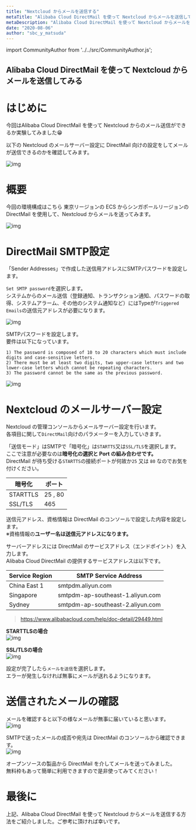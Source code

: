 ```yaml
---
title: "Nextcloud からメールを送信する"
metaTitle: "Alibaba Cloud DirectMail を使って Nextcloud からメールを送信してみる"
metaDescription: "Alibaba Cloud DirectMail を使って Nextcloud からメールを送信してみる"
date: "2020-08-06"
author: "sbc_y_matsuda"
---
```


import CommunityAuthor from '../../src/CommunityAuthor.js';

## Alibaba Cloud DirectMail を使って Nextcloud からメールを送信してみる

# はじめに
今回はAlibaba Cloud DirectMail を使って Nextcloud からのメール送信ができるか実験してみました😁    

以下の Nextcloud のメールサーバー設定に DirectMail 向けの設定をしてメールが送信できるのかを確認してみます。     

![img](https://raw.githubusercontent.com/sbcloud/help/master/content/usecase-3rdParty/3rdparty_images_26006613610400600/0000001.png "img")    


# 概要

今回の環境構成はこちら 東京リージョンの ECS からシンガポールリージョンの DirectMail を使用して、Nextcloud からメールを送ってみます。

![img](https://raw.githubusercontent.com/sbcloud/help/master/content/usecase-3rdParty/3rdparty_images_26006613610400600/0000002.png "img")    


# DirectMail SMTP設定

「Sender Addresses」で作成した送信用アドレスにSMTPパスワードを設定します。

`Set SMTP password`を選択します。  
システムからのメール送信（登録通知、トランザクション通知、パスワードの取得、システムアラーム、その他のシステム通知など）にはTypeが`Triggered Emails`の送信元アドレスが必要になります。

![img](https://raw.githubusercontent.com/sbcloud/help/master/content/usecase-3rdParty/3rdparty_images_26006613610400600/0000003.png "img")    


SMTPパスワードを設定します。   
要件は以下になっています。    

```
1) The password is composed of 10 to 20 characters which must include digits and case-sensitive letters.
2) There must be at least two digits, two upper-case letters and two lower-case letters which cannot be repeating characters.
3) The password cannot be the same as the previous password.
```

![img](https://raw.githubusercontent.com/sbcloud/help/master/content/usecase-3rdParty/3rdparty_images_26006613610400600/0000004.png "img")    


# Nextcloud のメールサーバー設定

Nextcloud の管理コンソールからメールサーバー設定を行います。  
各項目に関して`DirectMail`向けのパラメーターを入力していきます。

「送信モード」はSMTPで「暗号化」は`STARTTS`又は`SSL/TLS`を選択します。  
ここで注意が必要なのは**暗号化の選択と Port の組み合わせです。**  
DirectMail が待ち受ける`STARTTS`の接続ポートが何故か`25` 又は `80` なのでお気を付けください。


|暗号化|ポート|
|---|---|
|STARTTLS|25 , 80|
|SSL/TLS|465|


送信元アドレス、資格情報は DirectMail のコンソールで設定した内容を設定します。  
※資格情報の**ユーザー名は送信元アドレスになります。**

サーバーアドレスには DirectMail のサービスアドレス（エンドポイント）を入力します。  
Alibaba Cloud DirectMail の提供するサービスアドレスは以下です。

|Service Region|SMTP Service Address|
|---|---|
|China East 1|smtpdm.aliyun.com|
|Singapore|smtpdm-ap-southeast-1.aliyun.com|
|Sydney|smtpdm-ap-southeast-2.aliyun.com|


> https://www.alibabacloud.com/help/doc-detail/29449.html

**STARTTLSの場合**      
![img](https://raw.githubusercontent.com/sbcloud/help/master/content/usecase-3rdParty/3rdparty_images_26006613610400600/0000005.png "img")    


**SSL/TLSの場合**      
![img](https://raw.githubusercontent.com/sbcloud/help/master/content/usecase-3rdParty/3rdparty_images_26006613610400600/0000006.png "img")    


設定が完了したら`メールを送信`を選択します。  
エラーが発生しなければ無事にメールが送れるようになります。

# 送信されたメールの確認

メールを確認すると以下の様なメールが無事に届いていると思います。     
![img](https://raw.githubusercontent.com/sbcloud/help/master/content/usecase-3rdParty/3rdparty_images_26006613610400600/0000007.png "img")    

SMTPで送ったメールの成否や宛先は DirectMail のコンソールから確認できます。    
![img](https://raw.githubusercontent.com/sbcloud/help/master/content/usecase-3rdParty/3rdparty_images_26006613610400600/0000008.png "img")    

オープンソースの製品から DirectMail を介してメールを送ってみました。  
無料枠もあって簡単に利用できますので是非使ってみてください！    


# 最後に

上記、Alibaba Cloud DirectMail を使って Nextcloud からメールを送信する方法をご紹介しました。ご参考に頂ければ幸いです。     


<CommunityAuthor 
    author="松田 悦洋"
    self_introduction = "インフラからアプリまでのシステム基盤のアーキテクトを経てクラウドのアーキテクトへ、AWS、Azure、Cloudflare などのサービスやオープンソース関連も嗜みます。2019年1月にソフトバンクへ入社、2020年より Alibaba Cloud MVP。"
    imageUrl="https://raw.githubusercontent.com/sbcloud/help/master/src/components/images/matsuda_pic.png"
    githubUrl="https://github.com/yoshihiro-matsuda-sb"
/>


